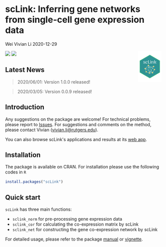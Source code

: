 scLink: Inferring gene networks from single-cell gene expression data
================
Wei Vivian Li
2020-12-29

<!-- README.md is generated from README.Rmd. Please edit that file -->
<img src="https://github.com/Vivianstats/scLink/raw/master/inst/docs/sclink.png" height="100" align="right" />

[![](https://www.r-pkg.org/badges/version/scLink?color=green)](https://cran.r-project.org/package=scLink) [![](http://cranlogs.r-pkg.org/badges/grand-total/scLink?color=green)](https://cran.r-project.org/package=scLink)

## Latest News

> 2020/06/01: Version 1.0.0 released!

> 2020/03/05: Version 0.0.9 released!

## Introduction

Any suggestions on the package are welcome! For technical problems, please report to [Issues](https://github.com/Vivianstats/scLink/issues). For suggestions and comments on the method, please contact Vivian (<vivian.li@rutgers.edu>).

You can also browse scLink's applications and results at its [web app](https://rutgersbiostat.shinyapps.io/sclink/).

## Installation

The package is available on CRAN. For installation please use the following codes in `R`

``` r
install.packages("scLink")
```

## Quick start

`scLink` has three main functions:

-   `sclink_norm` for pre-processing gene expression data
-   `sclink_cor` for calculating the co-expression matrix by scLink
-   `sclink_net` for constructing the gene co-expression network by scLink

For detailed usage, please refer to the package [manual](https://github.com/Vivianstats/scLink/blob/master/inst/docs/) or [vignette](https://github.com/Vivianstats/scLink/blob/master/vignettes/).
